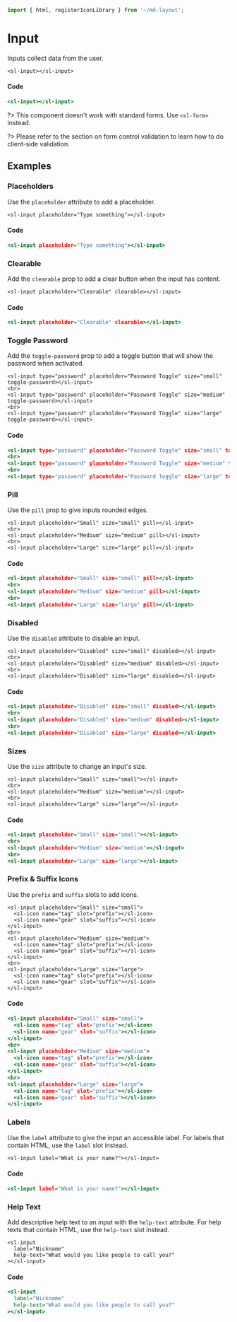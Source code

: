```js script
import { html, registerIconLibrary } from '~/md-layout';
```

# Input



Inputs collect data from the user.


```html:html
<sl-input></sl-input>
```

#### Code

```htm
<sl-input></sl-input>
```

?> This component doesn't work with standard forms. Use `<sl-form>` instead.

?> Please refer to the section on form control validation to learn how to do client-side validation.

## Examples

### Placeholders

Use the `placeholder` attribute to add a placeholder.


```html:html
<sl-input placeholder="Type something"></sl-input>
```

#### Code

```htm
<sl-input placeholder="Type something"></sl-input>
```

### Clearable

Add the `clearable` prop to add a clear button when the input has content.


```html:html
<sl-input placeholder="Clearable" clearable></sl-input>
```

#### Code

```htm
<sl-input placeholder="Clearable" clearable></sl-input>
```

### Toggle Password

Add the `toggle-password` prop to add a toggle button that will show the password when activated.


```html:html
<sl-input type="password" placeholder="Password Toggle" size="small" toggle-password></sl-input>
<br>
<sl-input type="password" placeholder="Password Toggle" size="medium" toggle-password></sl-input>
<br>
<sl-input type="password" placeholder="Password Toggle" size="large" toggle-password></sl-input>
```

#### Code

```htm
<sl-input type="password" placeholder="Password Toggle" size="small" toggle-password></sl-input>
<br>
<sl-input type="password" placeholder="Password Toggle" size="medium" toggle-password></sl-input>
<br>
<sl-input type="password" placeholder="Password Toggle" size="large" toggle-password></sl-input>
```

### Pill

Use the `pill` prop to give inputs rounded edges.


```html:html
<sl-input placeholder="Small" size="small" pill></sl-input>
<br>
<sl-input placeholder="Medium" size="medium" pill></sl-input>
<br>
<sl-input placeholder="Large" size="large" pill></sl-input>
```

#### Code

```htm
<sl-input placeholder="Small" size="small" pill></sl-input>
<br>
<sl-input placeholder="Medium" size="medium" pill></sl-input>
<br>
<sl-input placeholder="Large" size="large" pill></sl-input>
```

### Disabled

Use the `disabled` attribute to disable an input.


```html:html
<sl-input placeholder="Disabled" size="small" disabled></sl-input>
<br>
<sl-input placeholder="Disabled" size="medium" disabled></sl-input>
<br>
<sl-input placeholder="Disabled" size="large" disabled></sl-input>
```

#### Code

```htm
<sl-input placeholder="Disabled" size="small" disabled></sl-input>
<br>
<sl-input placeholder="Disabled" size="medium" disabled></sl-input>
<br>
<sl-input placeholder="Disabled" size="large" disabled></sl-input>
```

### Sizes

Use the `size` attribute to change an input's size.


```html:html
<sl-input placeholder="Small" size="small"></sl-input>
<br>
<sl-input placeholder="Medium" size="medium"></sl-input>
<br>
<sl-input placeholder="Large" size="large"></sl-input>
```

#### Code

```htm
<sl-input placeholder="Small" size="small"></sl-input>
<br>
<sl-input placeholder="Medium" size="medium"></sl-input>
<br>
<sl-input placeholder="Large" size="large"></sl-input>
```

### Prefix & Suffix Icons

Use the `prefix` and `suffix` slots to add icons.


```html:html
<sl-input placeholder="Small" size="small">
  <sl-icon name="tag" slot="prefix"></sl-icon>
  <sl-icon name="gear" slot="suffix"></sl-icon>
</sl-input>
<br>
<sl-input placeholder="Medium" size="medium">
  <sl-icon name="tag" slot="prefix"></sl-icon>
  <sl-icon name="gear" slot="suffix"></sl-icon>
</sl-input>
<br>
<sl-input placeholder="Large" size="large">
  <sl-icon name="tag" slot="prefix"></sl-icon>
  <sl-icon name="gear" slot="suffix"></sl-icon>
</sl-input>
```

#### Code

```htm
<sl-input placeholder="Small" size="small">
  <sl-icon name="tag" slot="prefix"></sl-icon>
  <sl-icon name="gear" slot="suffix"></sl-icon>
</sl-input>
<br>
<sl-input placeholder="Medium" size="medium">
  <sl-icon name="tag" slot="prefix"></sl-icon>
  <sl-icon name="gear" slot="suffix"></sl-icon>
</sl-input>
<br>
<sl-input placeholder="Large" size="large">
  <sl-icon name="tag" slot="prefix"></sl-icon>
  <sl-icon name="gear" slot="suffix"></sl-icon>
</sl-input>
```

### Labels

Use the `label` attribute to give the input an accessible label. For labels that contain HTML, use the `label` slot instead.


```html:html
<sl-input label="What is your name?"></sl-input>
```

#### Code

```htm
<sl-input label="What is your name?"></sl-input>
```

### Help Text

Add descriptive help text to an input with the `help-text` attribute. For help texts that contain HTML, use the `help-text` slot instead.


```html:html
<sl-input 
  label="Nickname" 
  help-text="What would you like people to call you?"
></sl-input>
```

#### Code

```htm
<sl-input 
  label="Nickname" 
  help-text="What would you like people to call you?"
></sl-input>
```


